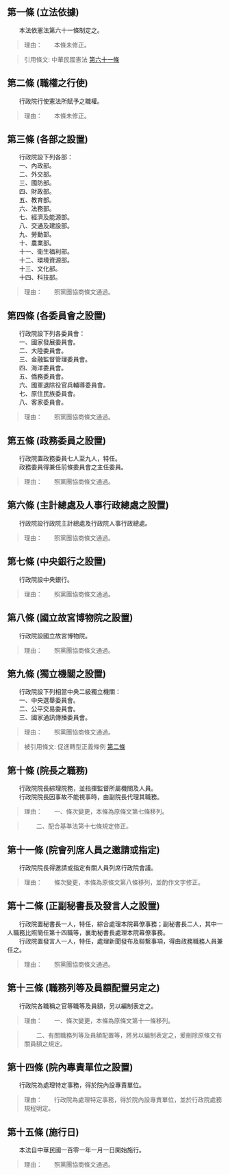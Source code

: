 第一條 (立法依據)
-----------------
　　本法依憲法第六十一條制定之。  
> 理由：　　本條未修正。

> 引用條文: 中華民國憲法 [第六十一條](../../國家發展/憲政議題/中華民國憲法.md#第六十一條-行政院組織法之制定)



第二條 (職權之行使)
-------------------
　　行政院行使憲法所賦予之職權。  
> 理由：　　本條未修正。



第三條 (各部之設置)
-------------------
　　行政院設下列各部：  
　　一、內政部。  
　　二、外交部。  
　　三、國防部。  
　　四、財政部。  
　　五、教育部。  
　　六、法務部。  
　　七、經濟及能源部。  
　　八、交通及建設部。  
　　九、勞動部。  
　　十、農業部。  
　　十一、衛生福利部。  
　　十二、環境資源部。  
　　十三、文化部。  
　　十四、科技部。  
> 理由：　　照黨團協商條文通過。



第四條 (各委員會之設置)
-----------------------
　　行政院設下列各委員會：  
　　一、國家發展委員會。  
　　二、大陸委員會。  
　　三、金融監督管理委員會。  
　　四、海洋委員會。  
　　五、僑務委員會。  
　　六、國軍退除役官兵輔導委員會。  
　　七、原住民族委員會。  
　　八、客家委員會。  
> 理由：　　照黨團協商條文通過。



第五條 (政務委員之設置)
-----------------------
　　行政院置政務委員七人至九人，特任。  
　　政務委員得兼任前條委員會之主任委員。  
> 理由：　　照黨團協商條文通過。



第六條 (主計總處及人事行政總處之設置)
-------------------------------------
　　行政院設行政院主計總處及行政院人事行政總處。  
> 理由：　　照黨團協商條文通過。



第七條 (中央銀行之設置)
-----------------------
　　行政院設中央銀行。  
> 理由：　　照黨團協商條文通過。



第八條 (國立故宮博物院之設置)
-----------------------------
　　行政院設國立故宮博物院。  
> 理由：　　照黨團協商條文通過。



第九條 (獨立機關之設置)
-----------------------
　　行政院設下列相當中央二級獨立機關：  
　　一、中央選舉委員會。  
　　二、公平交易委員會。  
　　三、國家通訊傳播委員會。  
> 理由：　　照黨團協商條文通過。

> 被引用條文: 促進轉型正義條例 [第二條](../../國家發展/政治體制/促進轉型正義條例.md#第二條-主管機關及推動事項)



第十條 (院長之職務)
-------------------
　　行政院院長綜理院務，並指揮監督所屬機關及人員。  
　　行政院院長因事故不能視事時，由副院長代理其職務。  
> 理由：　　一、條次變更，本條為原條文第七條移列。

> 　　二、配合基準法第十七條規定修正。



第十一條 (院會列席人員之邀請或指定)
-----------------------------------
　　行政院院長得邀請或指定有關人員列席行政院會議。  
> 理由：　　條次變更，本條為原條文第八條移列，並酌作文字修正。



第十二條 (正副秘書長及發言人之設置)
-----------------------------------
　　行政院置秘書長一人，特任，綜合處理本院幕僚事務；副秘書長二人，其中一人職務比照簡任第十四職等，襄助秘書長處理本院幕僚事務。  
　　行政院置發言人一人，特任，處理新聞發布及聯繫事項，得由政務職務人員兼任之。  
> 理由：　　照黨團協商條文通過。



第十三條 (職務列等及員額配置另定之)
-----------------------------------
　　行政院各職稱之官等職等及員額，另以編制表定之。  
> 理由：　　一、條次變更，本條為原條文第十一條移列。

> 　　二、有關職務列等及員額配置等，將另以編制表定之，爰刪除原條文有關員額之規定。



第十四條 (院內專責單位之設置)
-----------------------------
　　行政院為處理特定事務，得於院內設專責單位。  
> 理由：　　行政院為處理特定事務，得於院內設專責單位，並於行政院處務規程明定。



第十五條 (施行日)
-----------------
　　本法自中華民國一百零一年一月一日開始施行。  
> 理由：　　照黨團協商條文通過。